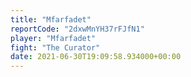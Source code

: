 ```yaml
---
title: "Mfarfadet"
reportCode: "2dxwMnYH37rFJfN1"
player: "Mfarfadet"
fight: "The Curator"
date: 2021-06-30T19:09:58.934000+00:00
---
```

